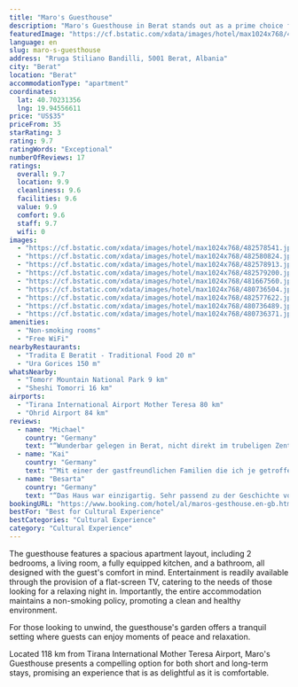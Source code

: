 ```yaml
---
title: "Maro's Guesthouse"
description: "Maro's Guesthouse in Berat stands out as a prime choice for travelers seeking comfort and convenience in their accommodations."
featuredImage: "https://cf.bstatic.com/xdata/images/hotel/max1024x768/482578541.jpg?k=2381f3812e981f3f0ee9efb3e1ad762882593cfffc603402f6d79ceb99858b29&o=&hp=1"
language: en
slug: maro-s-guesthouse
address: "Rruga Stiliano Bandilli, 5001 Berat, Albania"
city: "Berat"
location: "Berat"
accommodationType: "apartment"
coordinates:
  lat: 40.70231356
  lng: 19.94556611
price: "US$35"
priceFrom: 35
starRating: 3
rating: 9.7
ratingWords: "Exceptional"
numberOfReviews: 17
ratings:
  overall: 9.7
  location: 9.9
  cleanliness: 9.6
  facilities: 9.6
  value: 9.9
  comfort: 9.6
  staff: 9.7
  wifi: 0
images:
  - "https://cf.bstatic.com/xdata/images/hotel/max1024x768/482578541.jpg?k=2381f3812e981f3f0ee9efb3e1ad762882593cfffc603402f6d79ceb99858b29&o=&hp=1"
  - "https://cf.bstatic.com/xdata/images/hotel/max1024x768/482580824.jpg?k=2a690c521cb6e62f4cc28efbc0ae199e7fc64a2238abe37335a59a2067f68d01&o=&hp=1"
  - "https://cf.bstatic.com/xdata/images/hotel/max1024x768/482578913.jpg?k=ebf61b9646bb08336e0666b4fd89f6583d84c6c288a4f5b76613616ec450d9ab&o=&hp=1"
  - "https://cf.bstatic.com/xdata/images/hotel/max1024x768/482579200.jpg?k=52af98adf309f30b6d80287f2563f29fcb0467ab348cab5b0270f207e5128655&o=&hp=1"
  - "https://cf.bstatic.com/xdata/images/hotel/max1024x768/481667560.jpg?k=d182d7d60be97761440233e3397cdbaf532b8cabd558f94abb3f89d2e24696a6&o=&hp=1"
  - "https://cf.bstatic.com/xdata/images/hotel/max1024x768/480736504.jpg?k=2f6e0180dc9df474feee109f02c290aec25a01fe4f69a224504098f15a7f5176&o=&hp=1"
  - "https://cf.bstatic.com/xdata/images/hotel/max1024x768/482577622.jpg?k=1a79d943c71881cd861db451e937f37d15050f2be050978e8edade4cea742a38&o=&hp=1"
  - "https://cf.bstatic.com/xdata/images/hotel/max1024x768/480736489.jpg?k=819e5252f18354bf1c9d69cd39557f56d57e49570c4d1cf2f76b04b0a7b54271&o=&hp=1"
  - "https://cf.bstatic.com/xdata/images/hotel/max1024x768/480736371.jpg?k=fb69de995e8bc8cbc5d9cb54966d9d109e94d6fc7c7fb1a00969fedc63bbf166&o=&hp=1"
amenities:
  - "Non-smoking rooms"
  - "Free WiFi"
nearbyRestaurants:
  - "Tradita E Beratit - Traditional Food 20 m"
  - "Ura Gorices 150 m"
whatsNearby:
  - "Tomorr Mountain National Park 9 km"
  - "Sheshi Tomorri 16 km"
airports:
  - "Tirana International Airport Mother Teresa 80 km"
  - "Ohrid Airport 84 km"
reviews:
  - name: "Michael"
    country: "Germany"
    text: "“Wunderbar gelegen in Berat, nicht direkt im trubeligen Zentrum. Das historiche Gebäude ist eine Schau, die Wohnung wunderbar im historischen Ambiente integriert, gleichzeitig mit allen modernen Annehmlichkeiten ausgestattet und super sauber. Die...”"
  - name: "Kai"
    country: "Germany"
    text: "“Mit einer der gastfreundlichen Familien die ich je getroffen habe.”"
  - name: "Besarta"
    country: "Germany"
    text: "“Das Haus war einzigartig. Sehr passend zu der Geschichte von Berat. Es wer mehr als würden wir Familie besuchen als nur turisten zu sein. Danke an die Gastgeberin für diese Möglichkeit dort zu wohnen. Wir haben uns sehr wohl gefühlt”"
bookingURL: "https://www.booking.com/hotel/al/maros-gesthouse.en-gb.html?aid=8035640"
bestFor: "Best for Cultural Experience"
bestCategories: "Cultural Experience"
category: "Cultural Experience"
---
```


The guesthouse features a spacious apartment layout, including 2 bedrooms, a living room, a fully equipped kitchen, and a bathroom, all designed with the guest's comfort in mind. Entertainment is readily available through the provision of a flat-screen TV, catering to the needs of those looking for a relaxing night in. Importantly, the entire accommodation maintains a non-smoking policy, promoting a clean and healthy environment.

For those looking to unwind, the guesthouse's garden offers a tranquil setting where guests can enjoy moments of peace and relaxation. 

Located 118 km from Tirana International Mother Teresa Airport, Maro's Guesthouse presents a compelling option for both short and long-term stays, promising an experience that is as delightful as it is comfortable.